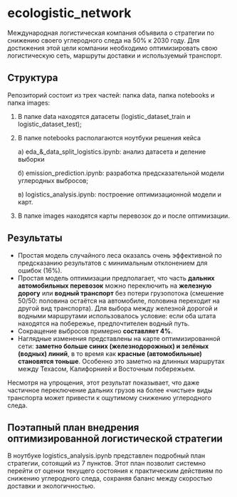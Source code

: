 # ecologistic_network
Международная логистическая компания объявила о стратегии по снижению своего углеродного следа на 50% к 2030 году. Для достижения этой цели компании необходимо оптимизировать свою логистическую сеть, маршруты доставки и используемый транспорт.

## Структура
Репозиторий состоит из трех частей: папка data, папка notebooks и папка images:
1) В папке data находятся датасеты (logistic_dataset_train и logistic_dataset_test);
2) В папке notebooks располагаются ноутбуки решения кейса

   а) eda_&_data_split_logistics.ipynb: анализ датасета и деление выборки
   
   б) emission_prediction.ipynb: разработка предсказательной модели углеродных выбросов;
   
   в) logistics_analysis.ipynb: построение оптимизационной модели и карт.
   
3) В папке images находятся карты перевозок до и после оптимизации.

## Результаты

* Простая модель случайного леса оказалсь очень эффективной по предсказанию результатов с минимальным отклонением для ошибок (16%). 
* Простая модель оптимизации предполагает, что часть **дальних автомобильных перевозок** можно переключить на **железную дорогу** или **водный транспорт** без потери грузопотока (смешение 50/50: половина остаётся на автомобиле, половина переходит на другой вид транспорта). Для выбора между железной дорогой и водными маршрутами использовалось условие: если оба штата находятся на побережье, предпочтителен водный путь.
* Сокращение выбросов примерно **составляет 4%**.
* Наглядные изменения представлены на карте оптимизированной сети: **заметно больше синих (железнодорожных) и зелёных (водных) линий**, в то время как **красные (автомобильные) становятся тоньше**. Особенно это заметно на длинных маршрутах между Техасом, Калифорнией и Восточным побережьем.

Несмотря на упрощения, этот результат показывает, что даже частичное переключение дальних грузов на более «чистые» виды транспорта может привести к ощутимому снижению углеродного следа.

## Поэтапный план внедрения оптимизированной логистической стратегии
В ноутбуке logistics_analysis.ipynb представлен подробный план стратегии, сотоящий из 7 пунктов. Этот план позволит системно перейти от оценки текущего состояния к практическим действиям по снижению углеродного следа, сохраняя баланс между скоростью доставки и экологичностью.
